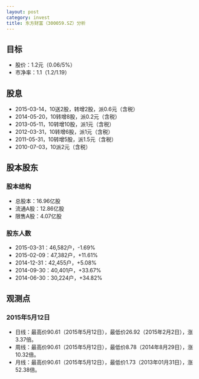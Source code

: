 ```yaml
---
layout: post
category: invest
title: 东方财富（300059.SZ）分析
---
```


## 目标 ##

- 股价：1.2元（0.06/5%）
- 市净率：1.1（1.2/1.19）

## 股息 ##

- 2015-03-14，10送2股，转增2股，派0.6元（含税）
- 2014-05-20，10转增8股，派0.2元（含税）
- 2013-05-11，10转增10股，派1元（含税）
- 2012-03-31，10转增6股，派1元（含税）
- 2011-05-31，10转增5股，派1.5元（含税）
- 2010-07-03，10派2元（含税）

## 股本股东 ##

### 股本结构 ###

- 总股本：16.96亿股
- 流通A股：12.86亿股
- 限售A股：4.07亿股

### 股东人数 ###

- 2015-03-31：46,582户，-1.69%
- 2015-02-09：47,382户，+11.61%
- 2014-12-31：42,455户，+5.08%
- 2014-09-30：40,401户，+33.67%
- 2014-06-30：30,224户，+34.82%

## 观测点 ##

### 2015年5月12日 ###

- 日线：最高价90.61（2015年5月12日），最低价26.92（2015年2月2日），涨3.37倍。
- 周线：最高价90.61（2015年5月12日），最低价8.78（2014年8月29日），涨10.32倍。
- 月线：最高价90.61（2015年5月12日），最低价1.73（2013年01月31日），涨52.38倍。

